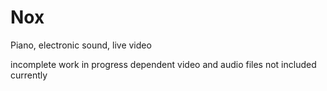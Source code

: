 # Nox
Piano, electronic sound, live video

incomplete work in progress
dependent video and audio files not included currently
